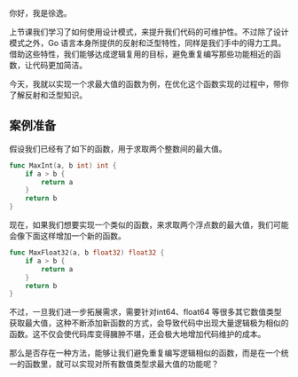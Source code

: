 你好，我是徐逸。

上节课我们学习了如何使用设计模式，来提升我们代码的可维护性。不过除了设计模式之外，Go 语言本身所提供的反射和泛型特性，同样是我们手中的得力工具。借助这些特性，我们能够达成逻辑复用的目标，避免重复编写那些功能相近的函数，让代码更加简洁。

今天，我就以实现一个求最大值的函数为例，在优化这个函数实现的过程中，带你了解反射和泛型知识。

## 案例准备

假设我们已经有了如下的函数，用于求取两个整数间的最大值。

```go
func MaxInt(a, b int) int {
    if a > b {
        return a
    }
    return b
}
```

现在，如果我们想要实现一个类似的函数，来求取两个浮点数的最大值，我们可能会像下面这样增加一个新的函数。

```go
func MaxFloat32(a, b float32) float32 {
    if a > b {
        return a
    }
    return b
}
```

不过，一旦我们进一步拓展需求，需要针对int64、float64 等很多其它数值类型获取最大值，这种不断添加新函数的方式，会导致代码中出现大量逻辑极为相似的函数。这不仅会使代码库变得臃肿不堪，还会极大地增加代码维护的成本。

那么是否存在一种方法，能够让我们避免重复编写逻辑相似的函数，而是在一个统一的函数里，就可以实现对所有数值类型求最大值的功能呢？